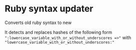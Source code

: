 # Ruby syntax updater
Converts old ruby syntax to new

It detects and replaces hashes of the following form `":lowercase_variable_with_or_without_underscores =>"` with `"lowercase_variable_with_or_without_underscores:"`
